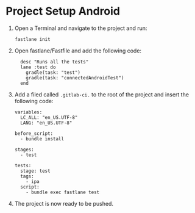 # Project Setup Android

1. Open a Terminal and navigate to the project and run:

   ```
   fastlane init
   ```

2. Open fastlane/Fastfile and add the following code:

   ```
     desc "Runs all the tests"
     lane :test do
       gradle(task: "test")
       gradle(task: "connectedAndroidTest")
     end
   ```

3. Add a filed called `.gitlab-ci.` to the root of the project and insert the following code:

   ```
   variables:
     LC_ALL: "en_US.UTF-8"
     LANG: "en_US.UTF-8"

   before_script:
     - bundle install

   stages:
     - test

   tests:
     stage: test
     tags:
       - ipa
     script:
       - bundle exec fastlane test
   ```

4. The project is now ready to be pushed.
